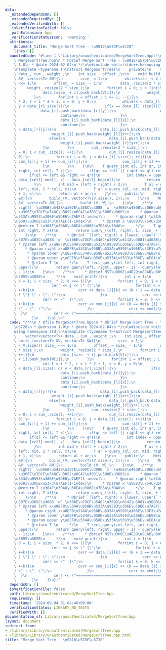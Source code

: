```yaml
---
data:
  _extendedDependsOn: []
  _extendedRequiredBy: []
  _extendedVerifiedWith: []
  _isVerificationFailed: false
  _pathExtension: hpp
  _verificationStatusIcon: ':warning:'
  attributes:
    document_title: "Merge-Sort Tree - \u9818\u57DF\u6728"
    links: []
  bundledCode: "#line 1 \"Library/unauthenticated/MergeSortTree.hpp\"\n/**\n * @file\
    \ MergeSortTree.hpp\n * @brief Merge-Sort Tree - \u9818\u57DF\u6728\n * @version\
    \ 1.0\n * @date 2024-02-04\n */\n\n#include <bits/stdc++.h>\nusing namespace std;\n\
    \ntemplate <typename T>\nstruct MergeSortTree{\n    private:\n    vector<vector<T>>\
    \ data_, cum_, weight_;\n    int size_, offset_;\n\n    void build_(vector<T>\
    \ &V, vector<T> &W){\n        size_ = 1;\n        while(size_ < V.size()) size_\
    \ <<= 1;\n        offset_ = size_ - 1;\n        data_.resize(2 * size_);\n   \
    \     weight_.resize(2 * size_);\n        for(int i = 0; i < (int)V.size(); ++i){\n\
    \            data_[size_ + i].push_back(V[i]);\n            weight_[size_ + i].push_back(W[i]);\n\
    \        }\n        for(int i = offset_; i >= 1; --i){\n            int l = i\
    \ * 2, r = i * 2 + 1, x = 0, y = 0;\n            while(x < data_[l].size() or\
    \ y < data_[r].size()){\n                if(x == data_[l].size()){\n         \
    \           data_[i].push_back(data_[r][y]);\n                    weight_[i].push_back(weight_[r][y++]);\n\
    \                    continue;\n                }\n                if(y == data_[r].size()){\n\
    \                    data_[i].push_back(data_[l][x]);\n                    weight_[i].push_back(weight_[l][x++]);\n\
    \                    continue;\n                }\n                if(data_[l][x]\
    \ < data_[r][y]){\n                    data_[i].push_back(data_[l][x]);\n    \
    \                weight_[i].push_back(weight_[l][x++]);\n                }\n \
    \               else{\n                    data_[i].push_back(data_[r][y]);\n\
    \                    weight_[i].push_back(weight_[r][y++]);\n                }\n\
    \            }\n        }\n        cum_.resize(2 * size_);\n        for(int i\
    \ = 0; i < cum_.size(); ++i){\n            cum_[i].resize(data_[i].size() + 1,\
    \ 0);\n            for(int j = 0; j < data_[i].size(); ++j){\n               \
    \ cum_[i][j + 1] += cum_[i][j];\n                cum_[i][j + 1] += weight_[i][j];\n\
    \            }\n        }\n    }\n\n    T query_(int ql, int qr, int left, int\
    \ right, int cell, T x){\n        if(qr <= left || right <= ql) return 0;\n  \
    \      if(ql <= left && right <= qr){\n            int index = upper_bound(data_[cell].begin(),\
    \ data_[cell].end(), x) - data_[cell].begin();\n            return cum_[cell][index];\n\
    \        }\n        int mid = (left + right) / 2;\n        T al = query_(ql, qr,\
    \ left, mid, 2 * cell, x);\n        T ar = query_(ql, qr, mid, right, 2 * cell\
    \ + 1, x);\n        return al + ar;\n    }\n\n    public:\n    MergeSortTree(vector<T>\
    \ &V){\n        build_(V, vector<T>(V.size(), 1));\n    }\n\n    MergeSortTree(vector<T>\
    \ &V, vector<T> &W){\n        build_(V, W);\n    }\n\n    /**\n     * @brief `[left,\
    \ right)` \u306B\u542B\u307E\u308C\u308B `x` \u4EE5\u4E0B\u306E\u5024\u306E `w`\
    \ \u306E\u7DCF\u548C\u3092\u6C42\u3081\u308B\u3002\n     * @param left \u534A\u958B\
    \u533A\u9593\u306E\u5DE6\u7AEF(1-index)\n     * @param right \u534A\u958B\u533A\
    \u9593\u306E\u53F3\u7AEF(1-index)\n     * @param x \u5883\u754C\u5024\n     *\
    \ @return T \u30AF\u30A8\u30EA\u306E\u7B54\u3048\n     */\n    T query(int left,\
    \ int right, T x){\n        return query_(left, right, 1, size_ + 1, 1, x);\n\
    \    }\n\n    /**\n     * @brief `[left, right) x [lower, upper)` \u306B\u542B\
    \u307E\u308C\u308B `w` \u306E\u7DCF\u548C\u3092\u6C42\u3081\u308B\u3002\n    \
    \ * @param left x\u8EF8\u534A\u958B\u533A\u9593\u306E\u5DE6\u7AEF(1-index)\n \
    \    * @param right x\u8EF8\u534A\u958B\u533A\u9593\u306E\u53F3\u7AEF(1-index)\n\
    \     * @param lower y\u8EF8\u534A\u958B\u533A\u9593\u306E\u4E0B\u7AEF(1-index)\n\
    \     * @param upper y\u8EF8\u534A\u958B\u533A\u9593\u306E\u4E0A\u7AEF(1-index)\n\
    \     * @return T \n     */\n    T rect_query(int left, int right, T lower, T\
    \ upper){\n        return query(left, right, upper - 1) - query(left, right, lower\
    \ - 1);\n    }\n\n    /**\n     * @brief MST\u306E\u4E2D\u8EAB\u3092\u51FA\u529B\
    \u3059\u308B\n     */\n    void print(){\n        int i = 1;\n        for(int\
    \ d = 1; i < size_ * 2; d <<= 1){\n            for(int j = 0; j < d; ++i, ++j){\n\
    \                cerr << j << \" {\";\n                for(int k = 0; k < data_[i].size();\
    \ ++k){\n                    cerr << data_[i][k] << (k + 1 == data_[i].size()\
    \ ? \"} \" : \", \");\n                }\n                cerr << endl;\n    \
    \            cerr << \"  {\";\n                for(int k = 0; k <= data_[i].size();\
    \ ++k){\n                    cerr << cum_[i][k] << (k == data_[i].size() ? \"\
    } \" : \", \");\n                }\n                cerr << endl;\n          \
    \  }\n            cerr << \"========================================\\n\";\n \
    \       }\n    }\n};\n"
  code: "/**\n * @file MergeSortTree.hpp\n * @brief Merge-Sort Tree - \u9818\u57DF\
    \u6728\n * @version 1.0\n * @date 2024-02-04\n */\n\n#include <bits/stdc++.h>\n\
    using namespace std;\n\ntemplate <typename T>\nstruct MergeSortTree{\n    private:\n\
    \    vector<vector<T>> data_, cum_, weight_;\n    int size_, offset_;\n\n    void\
    \ build_(vector<T> &V, vector<T> &W){\n        size_ = 1;\n        while(size_\
    \ < V.size()) size_ <<= 1;\n        offset_ = size_ - 1;\n        data_.resize(2\
    \ * size_);\n        weight_.resize(2 * size_);\n        for(int i = 0; i < (int)V.size();\
    \ ++i){\n            data_[size_ + i].push_back(V[i]);\n            weight_[size_\
    \ + i].push_back(W[i]);\n        }\n        for(int i = offset_; i >= 1; --i){\n\
    \            int l = i * 2, r = i * 2 + 1, x = 0, y = 0;\n            while(x\
    \ < data_[l].size() or y < data_[r].size()){\n                if(x == data_[l].size()){\n\
    \                    data_[i].push_back(data_[r][y]);\n                    weight_[i].push_back(weight_[r][y++]);\n\
    \                    continue;\n                }\n                if(y == data_[r].size()){\n\
    \                    data_[i].push_back(data_[l][x]);\n                    weight_[i].push_back(weight_[l][x++]);\n\
    \                    continue;\n                }\n                if(data_[l][x]\
    \ < data_[r][y]){\n                    data_[i].push_back(data_[l][x]);\n    \
    \                weight_[i].push_back(weight_[l][x++]);\n                }\n \
    \               else{\n                    data_[i].push_back(data_[r][y]);\n\
    \                    weight_[i].push_back(weight_[r][y++]);\n                }\n\
    \            }\n        }\n        cum_.resize(2 * size_);\n        for(int i\
    \ = 0; i < cum_.size(); ++i){\n            cum_[i].resize(data_[i].size() + 1,\
    \ 0);\n            for(int j = 0; j < data_[i].size(); ++j){\n               \
    \ cum_[i][j + 1] += cum_[i][j];\n                cum_[i][j + 1] += weight_[i][j];\n\
    \            }\n        }\n    }\n\n    T query_(int ql, int qr, int left, int\
    \ right, int cell, T x){\n        if(qr <= left || right <= ql) return 0;\n  \
    \      if(ql <= left && right <= qr){\n            int index = upper_bound(data_[cell].begin(),\
    \ data_[cell].end(), x) - data_[cell].begin();\n            return cum_[cell][index];\n\
    \        }\n        int mid = (left + right) / 2;\n        T al = query_(ql, qr,\
    \ left, mid, 2 * cell, x);\n        T ar = query_(ql, qr, mid, right, 2 * cell\
    \ + 1, x);\n        return al + ar;\n    }\n\n    public:\n    MergeSortTree(vector<T>\
    \ &V){\n        build_(V, vector<T>(V.size(), 1));\n    }\n\n    MergeSortTree(vector<T>\
    \ &V, vector<T> &W){\n        build_(V, W);\n    }\n\n    /**\n     * @brief `[left,\
    \ right)` \u306B\u542B\u307E\u308C\u308B `x` \u4EE5\u4E0B\u306E\u5024\u306E `w`\
    \ \u306E\u7DCF\u548C\u3092\u6C42\u3081\u308B\u3002\n     * @param left \u534A\u958B\
    \u533A\u9593\u306E\u5DE6\u7AEF(1-index)\n     * @param right \u534A\u958B\u533A\
    \u9593\u306E\u53F3\u7AEF(1-index)\n     * @param x \u5883\u754C\u5024\n     *\
    \ @return T \u30AF\u30A8\u30EA\u306E\u7B54\u3048\n     */\n    T query(int left,\
    \ int right, T x){\n        return query_(left, right, 1, size_ + 1, 1, x);\n\
    \    }\n\n    /**\n     * @brief `[left, right) x [lower, upper)` \u306B\u542B\
    \u307E\u308C\u308B `w` \u306E\u7DCF\u548C\u3092\u6C42\u3081\u308B\u3002\n    \
    \ * @param left x\u8EF8\u534A\u958B\u533A\u9593\u306E\u5DE6\u7AEF(1-index)\n \
    \    * @param right x\u8EF8\u534A\u958B\u533A\u9593\u306E\u53F3\u7AEF(1-index)\n\
    \     * @param lower y\u8EF8\u534A\u958B\u533A\u9593\u306E\u4E0B\u7AEF(1-index)\n\
    \     * @param upper y\u8EF8\u534A\u958B\u533A\u9593\u306E\u4E0A\u7AEF(1-index)\n\
    \     * @return T \n     */\n    T rect_query(int left, int right, T lower, T\
    \ upper){\n        return query(left, right, upper - 1) - query(left, right, lower\
    \ - 1);\n    }\n\n    /**\n     * @brief MST\u306E\u4E2D\u8EAB\u3092\u51FA\u529B\
    \u3059\u308B\n     */\n    void print(){\n        int i = 1;\n        for(int\
    \ d = 1; i < size_ * 2; d <<= 1){\n            for(int j = 0; j < d; ++i, ++j){\n\
    \                cerr << j << \" {\";\n                for(int k = 0; k < data_[i].size();\
    \ ++k){\n                    cerr << data_[i][k] << (k + 1 == data_[i].size()\
    \ ? \"} \" : \", \");\n                }\n                cerr << endl;\n    \
    \            cerr << \"  {\";\n                for(int k = 0; k <= data_[i].size();\
    \ ++k){\n                    cerr << cum_[i][k] << (k == data_[i].size() ? \"\
    } \" : \", \");\n                }\n                cerr << endl;\n          \
    \  }\n            cerr << \"========================================\\n\";\n \
    \       }\n    }\n};"
  dependsOn: []
  isVerificationFile: false
  path: Library/unauthenticated/MergeSortTree.hpp
  requiredBy: []
  timestamp: '2024-09-04 01:04:48+09:00'
  verificationStatus: LIBRARY_NO_TESTS
  verifiedWith: []
documentation_of: Library/unauthenticated/MergeSortTree.hpp
layout: document
redirect_from:
- /library/Library/unauthenticated/MergeSortTree.hpp
- /library/Library/unauthenticated/MergeSortTree.hpp.html
title: "Merge-Sort Tree - \u9818\u57DF\u6728"
---
```

